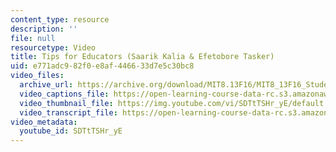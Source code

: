 ```yaml
---
content_type: resource
description: ''
file: null
resourcetype: Video
title: Tips for Educators (Saarik Kalia & Efetobore Tasker)
uid: e771adc9-82f0-e8af-4466-33d7e5c30bc8
video_files:
  archive_url: https://archive.org/download/MIT8.13F16/MIT8_13F16_Students_Tips_for_Educators_Tasker_Kalia_300k.mp4
  video_captions_file: https://open-learning-course-data-rc.s3.amazonaws.com/8-13-14-experimental-physics-i-ii-junior-lab-fall-2016-spring-2017/270bc924f7465a70aa07a6833259a631_SDTtTSHr_yE.vtt
  video_thumbnail_file: https://img.youtube.com/vi/SDTtTSHr_yE/default.jpg
  video_transcript_file: https://open-learning-course-data-rc.s3.amazonaws.com/8-13-14-experimental-physics-i-ii-junior-lab-fall-2016-spring-2017/a4e9df921482282be5d428859a3ce33e_SDTtTSHr_yE.pdf
video_metadata:
  youtube_id: SDTtTSHr_yE
---
```

